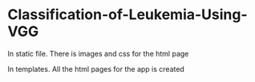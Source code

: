 # Classification-of-Leukemia-Using-VGG
In static file. There is images and css for the html page

In templates. All the html pages for the app is created

